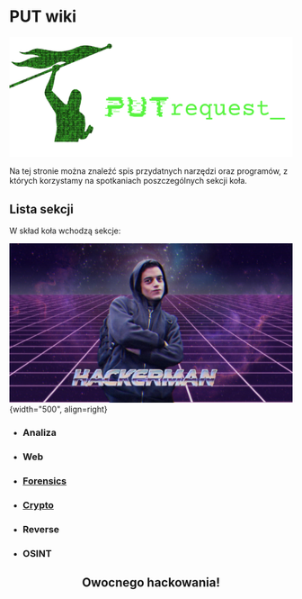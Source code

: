 # PUT wiki

![PUTrequest_ logo](assets/logo/PUTr.png)

Na tej stronie można znaleźć spis przydatnych narzędzi oraz programów, z których korzystamy na spotkaniach poszczególnych sekcji koła.

## Lista sekcji

W skład koła wchodzą sekcje:

![Hackerman meme](assets/pics/hackerman_meme.jpg){width="500", align=right}

- <h3>Analiza</h3>
- <h3>Web</h3>
- [<h3>Forensics</h3>](forensics/forensics_wiki.md)
- [<h3>Crypto</h3>](crypto/crypto_wiki.md)
- <h3>Reverse</h3>
- <h3>OSINT</h3>

<center><h2>Owocnego hackowania!</h2></center>
